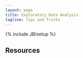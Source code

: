 ```yaml
---
layout: page
title: Exploratory Data Analysis
tagline: Tips and Tricks
---
```

{% include JB/setup %}


## Resources 

